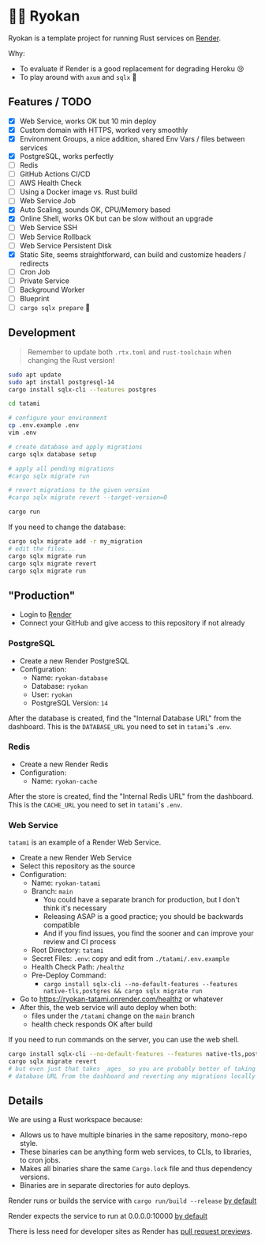 # 🏮🈺 Ryokan

Ryokan is a template project for running Rust services on [Render](https://render.com/).

Why:

- To evaluate if Render is a good replacement for degrading Heroku 😢
- To play around with `axum` and `sqlx` 🦀

## Features / TODO

- [x] Web Service, works OK but 10 min deploy
- [x] Custom domain with HTTPS, worked very smoothly
- [x] Environment Groups, a nice addition, shared Env Vars / files between services
- [x] PostgreSQL, works perfectly
- [ ] Redis
- [ ] GitHub Actions CI/CD
- [ ] AWS Health Check
- [ ] Using a Docker image vs. Rust build
- [ ] Web Service Job
- [x] Auto Scaling, sounds OK, CPU/Memory based
- [x] Online Shell, works OK but can be slow without an upgrade
- [ ] Web Service SSH
- [ ] Web Service Rollback
- [ ] Web Service Persistent Disk
- [x] Static Site, seems straightforward, can build and customize headers / redirects
- [ ] Cron Job
- [ ] Private Service
- [ ] Background Worker
- [ ] Blueprint
- [ ] `cargo sqlx prepare` 🤔

## Development

> Remember to update both `.rtx.toml` and `rust-toolchain` when changing the Rust version!

```bash
sudo apt update
sudo apt install postgresql-14
cargo install sqlx-cli --features postgres

cd tatami

# configure your environment
cp .env.example .env
vim .env

# create database and apply migrations
cargo sqlx database setup

# apply all pending migrations
#cargo sqlx migrate run

# revert migrations to the given version
#cargo sqlx migrate revert --target-version=0

cargo run
```

If you need to change the database:

```bash
cargo sqlx migrate add -r my_migration
# edit the files...
cargo sqlx migrate run
cargo sqlx migrate revert
cargo sqlx migrate run
```

## "Production"

- Login to [Render](https://render.com/)
- Connect your GitHub and give access to this repository if not already

### PostgreSQL

- Create a new Render PostgreSQL
- Configuration:
    - Name: `ryokan-database`
    - Database: `ryokan`
    - User: `ryokan`
    - PostgreSQL Version: `14`

After the database is created, find the "Internal Database URL" from the dashboard.
This is the `DATABASE_URL` you need to set in `tatami`'s `.env`.

### Redis

- Create a new Render Redis
- Configuration:
    - Name: `ryokan-cache`

After the store is created, find the "Internal Redis URL" from the dashboard.
This is the `CACHE_URL` you need to set in `tatami`'s `.env`.

### Web Service

`tatami` is an example of a Render Web Service.

- Create a new Render Web Service
- Select this repository as the source
- Configuration:
    - Name: `ryokan-tatami`
    - Branch: `main`
        - You could have a separate branch for production, but I don't think it's necessary
        - Releasing ASAP is a good practice; you should be backwards compatible
        - And if you find issues, you find the sooner and can improve your review and CI process
    - Root Directory: `tatami`
    - Secret Files: `.env`: copy and edit from `./tatami/.env.example`
    - Health Check Path: `/healthz`
    - Pre-Deploy Command:
        - `cargo install sqlx-cli --no-default-features --features native-tls,postgres && cargo sqlx migrate run`
- Go to https://ryokan-tatami.onrender.com/healthz or whatever
- After this, the web service will auto deploy when both:
    - files under the `/tatami` change on the `main` branch
    - health check responds OK after build

If you need to run commands on the server, you can use the web shell.

```bash
cargo install sqlx-cli --no-default-features --features native-tls,postgres
cargo sqlx migrate revert
# but even just that takes _ages_ so you are probably better of taking
# database URL from the dashboard and reverting any migrations locally
```

## Details

We are using a Rust workspace because:

- Allows us to have multiple binaries in the same repository, mono-repo style.
- These binaries can be anything form web services, to CLIs, to libraries, to cron jobs.
- Makes all binaries share the same `Cargo.lock` file and thus dependency versions.
- Binaries are in separate directories for auto deploys.

Render runs or builds the service with `cargo run/build --release`
[by default](https://docs.render.com/deploy-rocket-rust)

Render expects the service to run at 0.0.0.0:10000
[by default](https://docs.render.com/web-services#host-and-port-configuration)

There is less need for developer sites as Render
has [pull request previews](https://docs.render.com/pull-request-previews).
